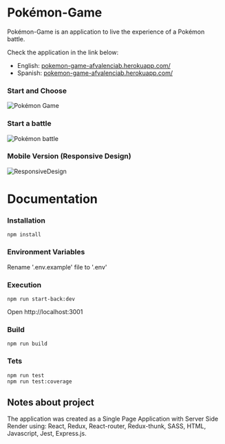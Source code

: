 # Pokémon-Game
Pokémon-Game is an application to live the experience of a Pokémon battle.

Check the application in the link below:
* English: [pokemon-game-afvalenciab.herokuapp.com/](https://pokemon-game-afvalenciab.herokuapp.com/en)
* Spanish: [pokemon-game-afvalenciab.herokuapp.com/](https://pokemon-game-afvalenciab.herokuapp.com/es)

### Start and Choose
![Pokémon Game](https://pokemongame.s3-us-west-1.amazonaws.com/PokemonImg1.png)

### Start a battle
![Pokémon battle](https://pokemongame.s3-us-west-1.amazonaws.com/PokemonImg2.png)

### Mobile Version (Responsive Design)
![ResponsiveDesign](https://pokemongame.s3-us-west-1.amazonaws.com/PokemonImgMob.png)

# Documentation

### Installation

```
npm install
```

### Environment Variables

Rename '.env.example' file to '.env'

### Execution

```
npm run start-back:dev
```
Open http://localhost:3001

### Build

```
npm run build
```

### Tets

```
npm run test
npm run test:coverage
```

## Notes about project

The application was created as a Single Page Application with Server Side Render using: React, Redux, React-router, Redux-thunk, SASS, HTML, Javascript, Jest, Express.js.

